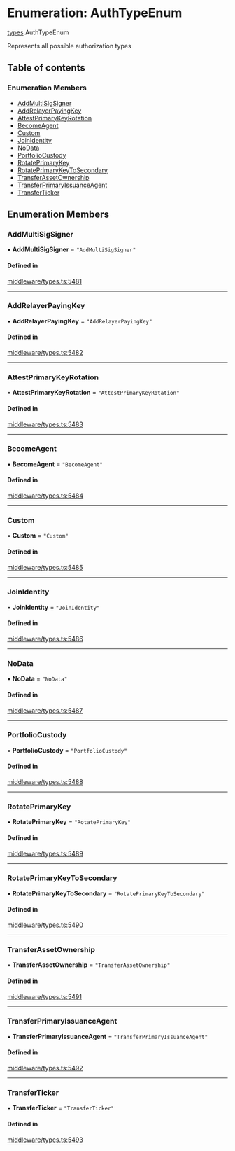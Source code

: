 # Enumeration: AuthTypeEnum

[types](../wiki/types).AuthTypeEnum

Represents all possible authorization types

## Table of contents

### Enumeration Members

- [AddMultiSigSigner](../wiki/types.AuthTypeEnum#addmultisigsigner)
- [AddRelayerPayingKey](../wiki/types.AuthTypeEnum#addrelayerpayingkey)
- [AttestPrimaryKeyRotation](../wiki/types.AuthTypeEnum#attestprimarykeyrotation)
- [BecomeAgent](../wiki/types.AuthTypeEnum#becomeagent)
- [Custom](../wiki/types.AuthTypeEnum#custom)
- [JoinIdentity](../wiki/types.AuthTypeEnum#joinidentity)
- [NoData](../wiki/types.AuthTypeEnum#nodata)
- [PortfolioCustody](../wiki/types.AuthTypeEnum#portfoliocustody)
- [RotatePrimaryKey](../wiki/types.AuthTypeEnum#rotateprimarykey)
- [RotatePrimaryKeyToSecondary](../wiki/types.AuthTypeEnum#rotateprimarykeytosecondary)
- [TransferAssetOwnership](../wiki/types.AuthTypeEnum#transferassetownership)
- [TransferPrimaryIssuanceAgent](../wiki/types.AuthTypeEnum#transferprimaryissuanceagent)
- [TransferTicker](../wiki/types.AuthTypeEnum#transferticker)

## Enumeration Members

### AddMultiSigSigner

• **AddMultiSigSigner** = ``"AddMultiSigSigner"``

#### Defined in

[middleware/types.ts:5481](https://github.com/PolymeshAssociation/polymesh-sdk/blob/fe2e6dd1/src/middleware/types.ts#L5481)

___

### AddRelayerPayingKey

• **AddRelayerPayingKey** = ``"AddRelayerPayingKey"``

#### Defined in

[middleware/types.ts:5482](https://github.com/PolymeshAssociation/polymesh-sdk/blob/fe2e6dd1/src/middleware/types.ts#L5482)

___

### AttestPrimaryKeyRotation

• **AttestPrimaryKeyRotation** = ``"AttestPrimaryKeyRotation"``

#### Defined in

[middleware/types.ts:5483](https://github.com/PolymeshAssociation/polymesh-sdk/blob/fe2e6dd1/src/middleware/types.ts#L5483)

___

### BecomeAgent

• **BecomeAgent** = ``"BecomeAgent"``

#### Defined in

[middleware/types.ts:5484](https://github.com/PolymeshAssociation/polymesh-sdk/blob/fe2e6dd1/src/middleware/types.ts#L5484)

___

### Custom

• **Custom** = ``"Custom"``

#### Defined in

[middleware/types.ts:5485](https://github.com/PolymeshAssociation/polymesh-sdk/blob/fe2e6dd1/src/middleware/types.ts#L5485)

___

### JoinIdentity

• **JoinIdentity** = ``"JoinIdentity"``

#### Defined in

[middleware/types.ts:5486](https://github.com/PolymeshAssociation/polymesh-sdk/blob/fe2e6dd1/src/middleware/types.ts#L5486)

___

### NoData

• **NoData** = ``"NoData"``

#### Defined in

[middleware/types.ts:5487](https://github.com/PolymeshAssociation/polymesh-sdk/blob/fe2e6dd1/src/middleware/types.ts#L5487)

___

### PortfolioCustody

• **PortfolioCustody** = ``"PortfolioCustody"``

#### Defined in

[middleware/types.ts:5488](https://github.com/PolymeshAssociation/polymesh-sdk/blob/fe2e6dd1/src/middleware/types.ts#L5488)

___

### RotatePrimaryKey

• **RotatePrimaryKey** = ``"RotatePrimaryKey"``

#### Defined in

[middleware/types.ts:5489](https://github.com/PolymeshAssociation/polymesh-sdk/blob/fe2e6dd1/src/middleware/types.ts#L5489)

___

### RotatePrimaryKeyToSecondary

• **RotatePrimaryKeyToSecondary** = ``"RotatePrimaryKeyToSecondary"``

#### Defined in

[middleware/types.ts:5490](https://github.com/PolymeshAssociation/polymesh-sdk/blob/fe2e6dd1/src/middleware/types.ts#L5490)

___

### TransferAssetOwnership

• **TransferAssetOwnership** = ``"TransferAssetOwnership"``

#### Defined in

[middleware/types.ts:5491](https://github.com/PolymeshAssociation/polymesh-sdk/blob/fe2e6dd1/src/middleware/types.ts#L5491)

___

### TransferPrimaryIssuanceAgent

• **TransferPrimaryIssuanceAgent** = ``"TransferPrimaryIssuanceAgent"``

#### Defined in

[middleware/types.ts:5492](https://github.com/PolymeshAssociation/polymesh-sdk/blob/fe2e6dd1/src/middleware/types.ts#L5492)

___

### TransferTicker

• **TransferTicker** = ``"TransferTicker"``

#### Defined in

[middleware/types.ts:5493](https://github.com/PolymeshAssociation/polymesh-sdk/blob/fe2e6dd1/src/middleware/types.ts#L5493)
